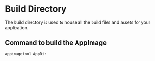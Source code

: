 # Build Directory

The build directory is used to house all the build files and assets for your application. 

## Command to build the AppImage

`appimagetool AppDir`
